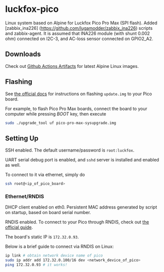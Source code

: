 # luckfox-pico

Linux system based on Alpine for Luckfox Pico Pro Max (SPI flash).
Added [zabbix_ina226] (https://github.com/lugamodder/zabbix_ina226) scripts and zabbix-agent.
It is assumed that INA226 module (with shunt 0.002 ohm) connected on I2C-3, and AC-loss sensor connected on GPIO2_A2.

## Downloads

Check out
[Github Actions Artifacts](https://github.com/lugamodder/luckfox-pico/actions/workflows/main.yml)
for latest Alpine Linux images.

## Flashing

See
[the official docs](https://wiki.luckfox.com/Luckfox-Pico/Linux-MacOS-Burn-Image)
for instructions on flashing `update.img` to your Pico board.

For example, to flash Pico Pro Max boards,
connect the board to your computer while pressing _BOOT_ key, then execute
```bash
sudo ./upgrade_tool uf pico-pro-max-sysupgrade.img
```

## Setting Up

SSH enabled.
The default username/password is `root:luckfox`.

UART serial debug port is enabled,
and `sshd` server is installed and enabled as well.

To connect to it via ethernet, simply do
```bash
ssh root@<ip_of_pico_board>
```

### Ethernet/RNDIS

DHCP client enabled on eth0.
Persistent MAC address generated by script on startup, based on board serial number.

RNDIS enabled.
To connect to your Pico through RNDIS,
check out [the official guide](https://wiki.luckfox.com/Luckfox-Pico/SSH-Telnet-Login/).

The board's static IP is `172.32.0.93`.

Below is a brief guide to connect via RNDIS on Linux:
```bash
ip link # obtain network device name of pico
sudo ip addr add 172.32.0.100/16 dev <network_device_of_pico>
ping 172.32.0.93 # it works!
```

